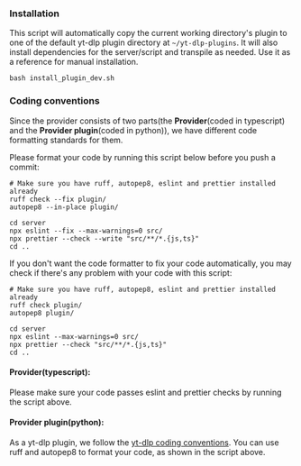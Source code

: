 ### Installation

This script will automatically copy the current working directory's plugin to one of the default yt-dlp plugin directory at `~/yt-dlp-plugins`. It will also install dependencies for the server/script and transpile as needed. Use it as a reference for manual installation.

```shell
bash install_plugin_dev.sh
```

### Coding conventions

Since the provider consists of two parts(the **Provider**(coded in typescript) and the **Provider plugin**(coded in python)), we have different code formatting standards for them.

Please format your code by running this script below before you push a commit:

```shell
# Make sure you have ruff, autopep8, eslint and prettier installed already
ruff check --fix plugin/
autopep8 --in-place plugin/

cd server
npx eslint --fix --max-warnings=0 src/
npx prettier --check --write "src/**/*.{js,ts}"
cd ..
```

If you don't want the code formatter to fix your code automatically, you may check if there's any problem with your code with this script:

```shell
# Make sure you have ruff, autopep8, eslint and prettier installed already
ruff check plugin/
autopep8 plugin/

cd server
npx eslint --max-warnings=0 src/
npx prettier --check "src/**/*.{js,ts}"
cd ..
```

#### **Provider**(typescript):

Please make sure your code passes eslint and prettier checks by running the script above.

#### **Provider plugin**(python):

As a yt-dlp plugin, we follow the [yt-dlp coding conventions](https://github.com/yt-dlp/yt-dlp/blob/master/CONTRIBUTING.md#yt-dlp-coding-conventions). You can use ruff and autopep8 to format your code, as shown in the script above.

